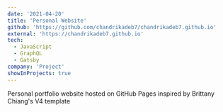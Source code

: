 ```yaml
---
date: '2021-04-20'
title: 'Personal Website'
github: 'https://github.com/chandrikadeb7/chandrikadeb7.github.io'
external: 'https://chandrikadeb7.github.io'
tech:
  - JavaScript
  - GraphQL
  - Gatsby
company: 'Project'
showInProjects: true
---
```


Personal portfolio website hosted on GitHub Pages inspired by Brittany Chiang's V4 template

